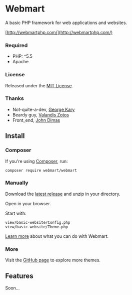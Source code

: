 # Webmart

A basic PHP framework for web applications and websites.

[http://webmartphp.com/](http://webmartphp.com/)

### Required

- PHP: ^5.5
- Apache

### License

Released under the [MIT License](https://github.com/Webmart/webmart/blob/master/LICENSE.md).

### Thanks

- Not-quite-a-dev, [George Kary](http://georgekary.com/)
- Beardy guy, [Valandis Zotos](https://github.com/BalzoT)
- Front_end, [John Dimas](https://github.com/jdimas87)

## Install

### Composer

If you're using [Composer](https://packagist.org/packages/webmart/webmart), run:

```
composer require webmart/webmart
```

### Manually

Download the [latest release](https://github.com/webmart/webmart/archive/master.zip) and unzip in your directory.

Open in your browser.

Start with:

```
view/basic-website/Config.php
view/basic-website/Theme.php
```

[Learn more](http://webmartphp.com/) about what you can do with Webmart.

### More

Visit the [GitHub page](https://github.com/Webmart/) to explore more themes.

## Features

Soon...

